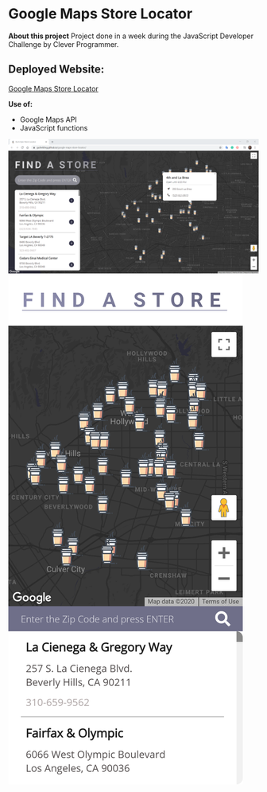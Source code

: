 # Google Maps Store Locator

**About this project**
Project done in a week during the JavaScript Developer Challenge by Clever Programmer.

## Deployed Website:

[Google Maps Store Locator](https://guihebling.github.io/google-maps-store-locator/)
<br />

**Use of:**
- Google Maps API
- JavaScript functions

<a href="https://gdhebling.github.io/google-maps-store-locator/" alt="Website Screenshot">![Website Desktop Version](media\store-locator-desktop-version.png)</a> <br />
<a href="https://gdhebling.github.io/google-maps-store-locator/" alt="Website Mobile Screenshot">![Website Mobile Version](media\store-locator-mobile-version1.png)</a>